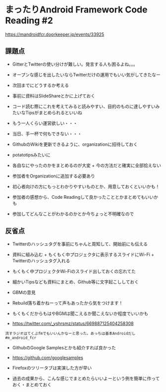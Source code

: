 # まったりAndroid Framework Code Reading #2

https://mandroidfcr.doorkeeper.jp/events/33925


## 課題点

* GitterとTwitterの使い分けが難しい。発言する人も困るよね。。。
 * オープンな感じを出したいならTwitterだけの運用でもいい気がしてきたなー
 * 次回までにどうするか考える

* 事前に資料はSlideShareとかに上げておく

* コード読む際にこれを考えてみると読みやすい、目的のものに達しやすいみたいなTipsがまとめられるといいね

* もう一人くらい運営欲しい・・・
 * 当日、手一杯で何もできない・・・

* GithubのWikiを更新できるように、organizationに招待しておく
 * potatotipsみたいに
 * 各自なにやったのかをまとめるのが大変 + 今の方法だと確実に全部拾えない
 * 参加者をOrganizationに追加する必要あり

* 初心者向けの方にもっとわかりやすいものとか、用意しておくといいかも！

* 参加者の感想から、Code Readingして良かったこととかまとめてもいいかも
 * 参加してどんなことがわかるのかとか今ちょっと不明確なので


## 反省点

* Twitterのハッシュタグを事前にちゃんと周知して、開始前にも伝える
* 資料に組み込む + もくもく中プロジェクタに表示するスライドにWi-Fi + Twitterのハッシュタグ入れる

* もくもく中プロジェクタWi-Fiのスライド出しておくの忘れてた

* 細かいTipsなども資料にまとめ、Github等に文字起こししておく


* GBMの意見
 * Rebuild落ち着かねーって声もあったから気をつけます！
 * もくもくだからもはやBGMは聞こえるか聞こえないか程度でいいかも
 * https://twitter.com/_yshrsmz/status/669887125404258308

```
流すラジオはてくぶfmでもいいんかなーと思った。あっちは基本Androidだし #m_android_fcr
````

* GithubのGoogle Samplesとかも紹介すれば良かった
 * https://github.com/googlesamples

* Firefoxのツリータブは実演した方が早い

* 過去の成果から、こんな感じでまとめたらいいよーという例を簡単に作っておく・まとめておく


